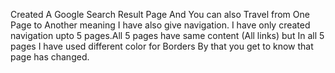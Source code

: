 Created A Google Search Result Page And You can also Travel from One Page to Another meaning I have also give navigation.
I have only created navigation upto 5 pages.All 5 pages have same content (All links) but In all 5 pages I have used different color for Borders By that you get to know 
that page has changed.
